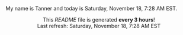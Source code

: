 My name is Tanner and today is Saturday, November 18, 7:28 AM EST.

<p align="center">This <i>README</i> file is generated <b>every 3 hours</b>!</br>Last refresh: Saturday, November 18, 7:28 AM EST<br /></p>

